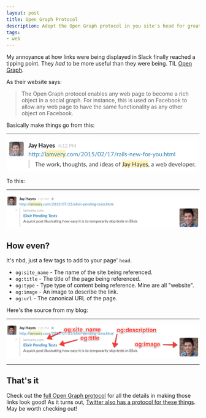 ```yaml
---
layout: post
title: Open Graph Protocol
description: Adopt the Open Graph protocol in you site's head for great good!
tags:
- web
---
```


My annoyance at how links were being displayed in Slack finally reached a tipping point.
They _had_ to be more useful than they were being.
TIL [Open Graph][open-graph].

As their website says:

> The Open Graph protocol enables any web page to become a rich object in a social graph.
> For instance, this is used on Facebook to allow any web page to have the same functionality as any other object on Facebook.

Basically make things go from this:

---
<img width="500" src="/img/blog/2015/07/before.png" alt="before open graph">

To this:

---
<img width="800" src="/img/blog/2015/07/after.png" alt="after open graph">

## How even?

It's nbd, just a few tags to add to your page' `head`.

* `og:site_name` - The name of the site being referenced.
* `og:title` - The title of the page being referenced.
* `og:type` - Type type of content being reference. Mine are all "website".
* `og:image` - An image to describe the link.
* `og:url` - The canonical URL of the page.

Here's the source from my blog:

<script src="http://gist-it.appspot.com/https://github.com/iamvery/iamvery.github.com/blob/5187793b1bfd624dde029f37f380e3b36eaf70d1/_layouts/default.html?slice=13:18"></script>

---
<img width="800" src="/img/blog/2015/07/annotated.png" alt="annotated screenshot of a slack-rendered link">

---

## That's it

Check out the [full Open Graph protocol][open-graph] for all the details in making those links look good!
As it turns out, [Twitter also has a protocol for these things][twitter-cards].
May be worth checking out!

[open-graph]: http://ogp.me/
[twitter-cards]: https://dev.twitter.com/cards/markup
